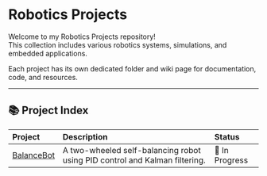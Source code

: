 # Robotics Projects

Welcome to my Robotics Projects repository!  
This collection includes various robotics systems, simulations, and embedded applications.

Each project has its own dedicated folder and wiki page for documentation, code, and resources.

---

## 📚 Project Index

| Project | Description | Status |
|:--------|:------------|:-------|
| [BalanceBot](wiki/BalanceBot) | A two-wheeled self-balancing robot using PID control and Kalman filtering. | 🚧 In Progress |
